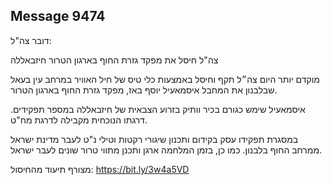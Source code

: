 ## Message 9474

דובר צה"ל:

צה"ל חיסל את מפקד גזרת החוף בארגון הטרור חיזבאללה

מוקדם יותר היום צה״ל תקף וחיסל באמצעות כלי טיס של חיל האוויר במרחב עין בעאל שבלבנון את המחבל איסמאעיל יוסף באז, מפקד גזרת החוף בארגון הטרור.

איסמאעיל שימש כגורם בכיר וותיק בזרוע הצבאית של חיזבאללה במספר תפקידים. דרגתו הנוכחית מקבילה לדרגת מח"ט.

במסגרת תפקידו עסק בקידום ותכנון שיגורי רקטות וטילי נ"ט לעבר מדינת ישראל ממרחב החוף בלבנון.
כמו כן, בזמן המלחמה ארגן ותכנן מתווי טרור שונים לעבר ישראל.

מצורף תיעוד מהחיסול: https://bit.ly/3w4a5VD

